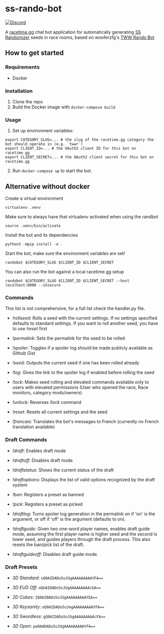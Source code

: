 # ss-rando-bot

[![Discord](https://img.shields.io/discord/767090759773323264?label=Discord&logo=discord&style=plastic)](https://discord.ssrando.com)

A [racetime.gg](https://racetime.gg) chat bot application for automatically 
generating [SS Randomizer](https://github.com/lepelog/sslib) seeds in race rooms, based on wooferzfg's [TWW Rando Bot](https://github.com/wooferzfg/tww-rando-bot)

## How to get started

### Requirements

* Docker

### Installation

1. Clone the repo
2. Build the Docker image with `docker-compose build`

### Usage

1. Set up environment variables:
```
export CATEGORY_SLUG=... # the slug of the racetime.gg category the bot should operate in (e.g. `twwr`)
export CLIENT_ID=... # the OAuth2 client ID for this bot on racetime.gg
export CLIENT_SECRET=... # the OAuth2 client secret for this bot on racetime.gg
```
2. Run `docker-compose up` to start the bot.

## Alternative without docker

Create a virtual environment

```
virtualenv .venv
```

Make sure to always have that virtualenv activated when using the randbot

```
source .venv/bin/activate
```

Install the bot and its dependencies

```
python3 -mpip install -e .
```

Start the bot, make sure the environment variables are set!

```
randobot $CATEGORY_SLUG $CLIENT_ID $CLIENT_SECRET
```

You can also run the bot against a local racetime.gg setup

```
randobot $CATEGORY_SLUG $CLIENT_ID $CLIENT_SECRET --host localhost:8000 --insecure
```


### Commands

This list is not comprehensive, for a full list check the handler.py file.

- *!rollseed*: Rolls a seed with the current settings. If no settings specified defaults to standard settings. If you want to roll another seed, you have to use *!reset* first

- *!permalink*: Sets the permalink for the seed to be rolled

- *!spoiler*: Toggles if a spoiler log should be made publicly available as Github Gist

- *!seed*: Outputs the current seed if one has been rolled already

- *!log*: Gives the link to the spoiler log if enabled before rolling the seed

- *!lock*: Makes seed rolling and elevated commands available only to users with elevated permissions (User who opened the race, Race monitors, category mods/owners)

- *!unlock*: Reverses *!lock* command

- *!reset*: Resets all current settings and the seed

- *!francais*: Translates the bot's messages to French (currently no French translation available)

### Draft Commands
- *!draft*: Enables draft mode

- *!draftoff*: Disables draft mode

- *!draftstatus*: Shows the current status of the draft

- *!draftoptions*: Displays the list of valid options recognized by the draft system

- *!ban*: Registers a preset as banned

- *!pick*: Registers a preset as picked

- *!draftlog*: Turns spoiler log generation in the permalink on if 'on' is the argument, or off if 'off' is the argument (defaults to on).

- *!draftguide*: Given two one-word player names, enables draft guide mode, assuming the first player name is higher seed and the second is lower seed, and guides players through the draft process. This also resets the ban/pick list of the draft.

- *!draftguideoff*: Disables draft guide mode.

### Draft Presets 
- *3D Standard*: ``oQ0AIDADo5oJUgAAAAAAAAAYFA==``

- *3D EUD Off*: ``oQUAIDADo5oJUgAAAAAAAAAcGA==``

- *2D Cubes*: ``IQ0AIBADo5oJUgAAAAAAAAAYEA==``

- *3D Keysanity*: ``oQ0AIDADo5oJmgAAAAAAAAAYFA==``

- *3D Swordless*: ``gQ0AIDADo5oJUgAAAAAAAAAcFA==``

- *3D Open*: ``pw0AADADo5oJUgAAAAAAAAAYFA==``
